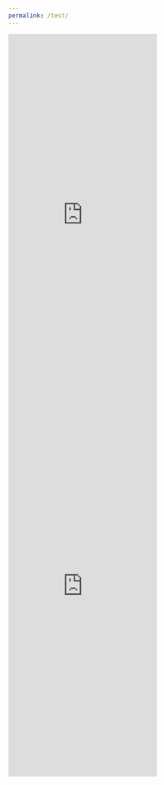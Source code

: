 ```yaml
---
permalink: /test/
---
```


<iframe src="https://terraria.fandom.com/wiki/Terraria_Wiki" align="left" name="Arcane Ascent" style="height:750px;border:none;" title="Arcane Ascent"></iframe> <iframe src="https://terraria.fandom.com/wiki/Terraria_Wiki" align="left" name="Arcane Ascent" style="height:750px;border:none;" title="Arcane Ascent"></iframe>
